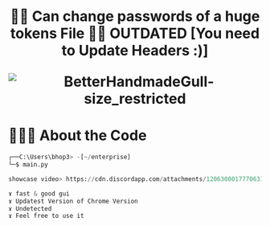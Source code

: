 ### 
<h1 align="center">🕵️‍♂️ Can change passwords of a huge tokens File 🕵️‍♂️ OUTDATED [You need to Update Headers :)]</h>

![BetterHandmadeGull-size_restricted]([https://cdn.discordapp.com/attachments/1189254955547230328/1209271660708896878/Bugs_Bunny-removebg-preview.png?ex=65e650ff&is=65d3dbff&hm=fe48d95eb32239141c97784ed55a8dfe58f7f605a9ab7566926a5e5969202c29&](https://imgs.search.brave.com/V6OndlBe9RPMOK-3xNizun9JProNXHG0HaimUGjZGWQ/rs:fit:860:0:0/g:ce/aHR0cHM6Ly93YWxs/cGFwZXJjYXZlLmNv/bS93cC93cDEyMTAw/NjYzLnBuZw))

# 👨🏻‍💻 About the Code

```python
┌──C:\Users\bhop3> -[~/enterprise]
└─$ main.py

showcase video> https://cdn.discordapp.com/attachments/1206300017770631258/1209273052521697320/xyzPW_Showcase.mp4?ex=65e6524a&is=65d3dd4a&hm=6cc14f3e7a2803d254fa621aa01adf9afb49fca6af0f6028716e8c2133ca406b&

ɤ fast & good gui
ɤ Updatest Version of Chrome Version
ɤ Undetected
ɤ Feel free to use it
```
